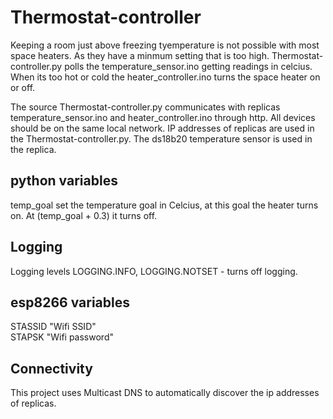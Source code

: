 # Thermostat-controller

Keeping a room just above freezing tyemperature is not possible with most space heaters. As they have a minmum setting that is too high.
Thermostat-controller.py polls the temperature_sensor.ino getting readings in celcius. When its too hot or cold the heater_controller.ino turns the space heater on or off.

The source Thermostat-controller.py communicates with replicas temperature_sensor.ino and heater_controller.ino through http. 
All devices should be on the same local network. IP addresses of replicas are used in the Thermostat-controller.py. The ds18b20 temperature sensor is used in the replica. 

## python variables
temp_goal set the temperature goal in Celcius, at this goal the heater turns on. At (temp_goal + 0.3) it turns off.

## Logging
Logging levels LOGGING.INFO, LOGGING.NOTSET - turns off logging.

## esp8266 variables
STASSID "Wifi SSID" <br />
STAPSK  "Wifi password" <br />

## Connectivity
This project uses Multicast DNS to automatically discover the ip addresses of replicas.
